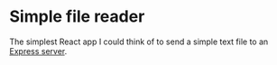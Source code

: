 # Simple file reader

The simplest React app I could think of to send a simple text file to an [Express server](https://github.com/jacobw56/simple-file-reading-server).